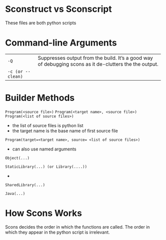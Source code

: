# Sconstruct vs Sconscript

These files are both python scripts

# Command-line Arguments
<table>
  <tr>
   <td><code>-Q</code>
   </td>
   <td>Suppresses output from the build. It’s a good way of debugging scons as it de-clutters the the output.
   </td>
  </tr>
  <tr>
   <td><code>-c (or --clean)</code>
   </td>
   <td>
   </td>
  </tr>
</table>


# Builder Methods
```Program(<source file>)```
```Program(<target name>, <source file>)```
```Program(<list of source files>)```


* the list of source files is python list
* the target name is the base name of first source file


```Program(target=<target name>, source= <list of source files>)```



* can also use named arguments


```
Object(...)

StaticLibrary(...) (or Library(....))

```



* 


```
SharedLibrary(...)

Java(...)
```


# How Scons Works

Scons decides the order in which the functions are called. The order in which they appear in the python script is irrelevant.

